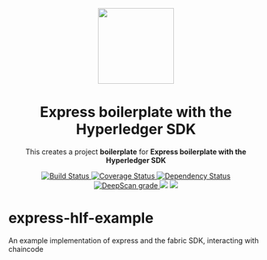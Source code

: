 <p align="center">
  <img src="./logo.png" width="150px" /> 
</p>

<h1 align="center">Express boilerplate with the Hyperledger SDK</h1>

<p align="center">
  This creates a project <strong>boilerplate</strong> for <strong>Express boilerplate with the Hyperledger SDK</strong>
</p>

<p align="center">
  <a href='https://travis-ci.org/DalderupMaurice/express-hlf-example'>
    <img src='https://travis-ci.org/DalderupMaurice/express-hlf-example.svg?branch=master' alt='Build Status' />
  </a>
  
  <a href='https://coveralls.io/github/DalderupMaurice/express-hlf-example?branch=master'>
    <img src='https://coveralls.io/repos/github/DalderupMaurice/express-hlf-example/badge.svg?branch=master' alt='Coverage Status' />
  </a>
  
  <a href='https://gemnasium.com/github.com/DalderupMaurice/express-hlf-example'>
    <img src="https://gemnasium.com/badges/github.com/DalderupMaurice/express-hlf-example.svg" alt="Dependency Status" />
  </a>

  <a href="https://deepscan.io/dashboard#view=project&pid=2258&bid=12753">
    <img src="https://deepscan.io/api/projects/2258/branches/12753/badge/grade.svg" alt="DeepScan grade">
  </a>

  <img src='https://bettercodehub.com/edge/badge/DalderupMaurice/express-hlf-example?branch=master'>
  
  <a href='https://github.com/prettier/prettier'>
    <img src='https://img.shields.io/badge/code_style-prettier-ff69b4.svg?style=flat'>
  </a>
</p>


# express-hlf-example
An example implementation of express and the fabric SDK, interacting with chaincode
